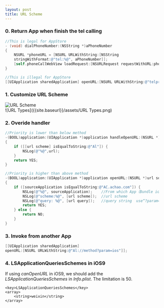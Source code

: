 ```yaml
---
layout: post
title: URL Scheme
---
```


### 0. Return App when finish the tel calling
```objective-c
//This is legal for AppStore
- (void) dialPhoneNumber:(NSString *)aPhoneNumber
{
    NSURL *phoneURL = [NSURL URLWithString:[NSString
    stringWithFormat:@"tel:%@", aPhoneNumber]];
    [self.phoneCallWebView loadRequest:[NSURLRequest requestWithURL:phoneURL]];
}

//This is illegal for AppStore
[[UIApplication sharedApplication] openURL:[NSURL URLWithString:@"telprompt://10086"]];
```

### 1. Customize URL Scheme
![URL Scheme]({{site.baseurl}}/assets/URL_Scheme.png)  
![URL Types]({{site.baseurl}}/assets/URL Types.png)

### 2. Overide handler
```objective-c
//Priority is lower than below method
-(BOOL)application:(UIApplication *)application handleOpenURL:(NSURL *)url
{
    if ([[url scheme] isEqualToString:@"Al"]) {
        NSLog(@"%@",url);
    }
    return YES;
}

//Priority is higher than above method
-(BOOL)application:(UIApplication *)application openURL:(NSURL *)url sourceApplication:(NSString *)sourceApplication annotation:(id)annotation
{
    if ([sourceApplication isEqualToString:@"AC.achao.com"]) {
        NSLog(@"%@", sourceApplication);    //From which App（Bundle identifier）
        NSLog(@"scheme:%@", [url scheme]);  //url scheme
        NSLog(@"query: %@", [url query]);   //query string  use“?param=ios”format
        return YES;
    } else {
        return NO;
    }
}
```

### 3. Invoke from another App
```objective-c
[[UIApplication sharedApplication]
openURL:[NSURL URLWithString:@"Al://method?param=ios"]];
```

### 4. LSApplicationQueriesSchemes in iOS9
If using *canOpenURL* in iOS9, we should add the *LSApplicationQueriesSchemes*
in *Info.plist*. The limitation is 50.  

```
<key>LSApplicationQueriesSchemes</key>  
<array>  
    <string>weixin</string>  
</array>
```

